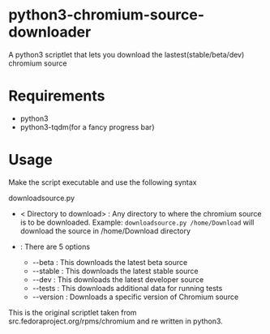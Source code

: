 # python3-chromium-source-downloader
A python3 scriptlet that lets you download the lastest(stable/beta/dev) chromium source


# Requirements
* python3
* python3-tqdm(for a fancy progress bar)

# Usage
Make the script executable and use the following syntax

downloadsource.py <directory to download> <options>
  
  
  * < Directory to download> : Any directory to where the chromium source is to be downloaded. 
    Example: `downloadsource.py /home/Download` will download the source in /home/Download directory
    
  * <options> : There are 5 options
     * --beta : This downloads the latest beta source
     * --stable : This downloads the latest stable source
     * --dev : This downloads the latest developer source
     * --tests : This downloads additional data for running tests
     * --version : Downloads a specific version of Chromium source
  
  
  This is the original scriptlet taken from src.fedoraproject.org/rpms/chromium and re written in python3. 
